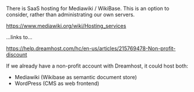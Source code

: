 
There is SaaS hosting for Mediawiki / WikiBase. This is an option to consider, rather than administrating our own servers.

https://www.mediawiki.org/wiki/Hosting_services

...links to...

https://help.dreamhost.com/hc/en-us/articles/215769478-Non-profit-discount

If we already have a non-profit account with Dreamhost, it could host both:
  - Mediawiki (Wikibase as semantic document store)
  - WordPress (CMS as web frontend)
